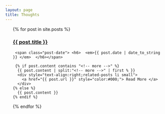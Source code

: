 ```yaml
---
layout: page
title: Thoughts
---
```


<ul>
  {% for post in site.posts %}
  <div class="post">
    <h3 class="post-title">
      <a href="{{ post.url }}">
        {{ post.title }}
      </a>
    </h3>

     <span class="post-date"> <h6>  <em>{{ post.date | date_to_string }} </em>  </h6></span> 
    
     {% if post.content contains "<!-- more -->" %}
      {{ post.content | split:"<!-- more -->" | first % }}
      <div style="text-align:right;related-posts li small">
        <a href="{{ post.url }}" style="color:#000;"> Read More </a>
      </div>
    {% else %}
      {{ post.content }}
    {% endif %}
  </div>
  {% endfor %}
</ul>

